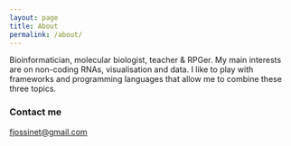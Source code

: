```yaml
---
layout: page
title: About
permalink: /about/
---
```


Bioinformatician, molecular biologist, teacher & RPGer. My main interests are on non-coding RNAs, visualisation and data. I like to play with frameworks and programming languages that allow me to combine these three topics.

### Contact me

[fjossinet@gmail.com](mailto:fjossinet@gmail.com)
